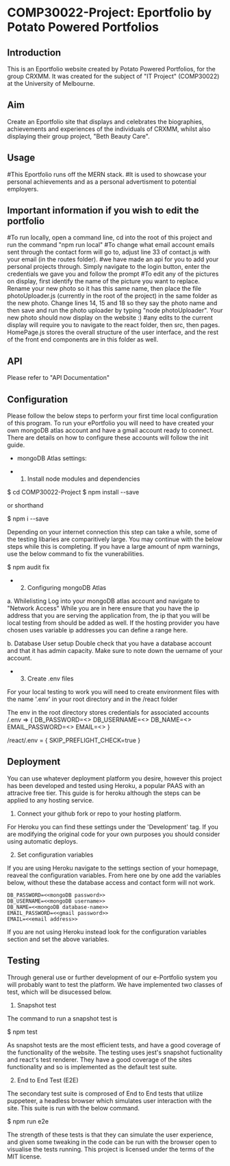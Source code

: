 # COMP30022-Project: Eportfolio by Potato Powered Portfolios

## Introduction
This is an Eportfolio website created by Potato Powered Portfolios, for the group CRXMM. It was created for
the subject of "IT Project" (COMP30022) at the University of Melbourne.

## Aim
Create an Eportfolio site that displays and celebrates the biographies, achievements and experiences of the
individuals of CRXMM, whilst also displaying their group project, "Beth Beauty Care".


## Usage
#This Eportfolio runs off the MERN stack.
#It is used to showcase your personal achievements and as a personal advertisment to potential employers. 



## Important information if you wish to edit the portfolio
#To run locally, open a command line, cd into the root of this project and run the command "npm run local" 
#To change what email account emails sent through the contact form will go to, adjust line 33 of contact.js 
with your email (in the routes folder). 
#we have made an api for you to add your personal projects through. Simply navigate to the login button, enter
the credentials we gave you and follow the prompt
#To edit any of the pictures on display, first identify the name of the picture you want to replace. Rename your 
new photo so it has this same name, then place the file photoUploader.js (currently in the root of the project) 
in the same folder as the new photo. Change lines 14, 15 and 18 so they say the photo name and then save and run 
the photo uploader by typing "node photoUploader". Your new photo should now display on the website :)
#any edits to the current display will require you to navigate to the react folder, then src, then pages. 
HomePage.js stores the overall structure of the user interface, and the rest of the front end components are in 
this folder as well.



## API
Please refer to "API Documentation"



## Configuration

Please follow the below steps to perform your first time local configuration of this program. To run your ePortfolio you will
need to have created your own mongoDB atlas account and have a gmail account ready to connect. There are details on how to configure 
these accounts will follow the init guide. 

- mongoDB Atlas settings:

- 1. Install node modules and dependencies

$ cd COMP30022-Project
$ npm install --save

or shorthand

$ npm i --save

Depending on your internet connection this step can take a while, some of the testing libaries are comparitively large. You may continue with the below steps while this is completing. 
If you have a large amount of npm warnings, use the below command to fix the vunerabilities.

$ npm audit fix


- 2. Configuring mongoDB Atlas

a. Whilelisting
Log into your mongoDB atlas account and navigate to "Network Access"
While you are in here ensure that you have the ip address that you are serving the application from, the ip that you will be local testing from 
should be added as well. If the hosting provider you have chosen uses variable ip addresses you can define a range here. 

b. Database User setup
Double check that you have a database account and that it has admin capacity. Make sure to note down the uername of your account.

- 3. Create .env files

For your local testing to work you will need to create environment files with the name '.env' in your root directory and 
in the /react folder


The env in the root directory stores credentials for associated accounts
/.env => {
    DB_PASSWORD=<<mongoDB password>>
    DB_USERNAME=<<mongoDB username>>
    DB_NAME=<<mongoDB database-name>>
    EMAIL_PASSWORD=<<gmail password>>
    EMAIL=<<email address>>
}    

/react/.env = {
    SKIP_PREFLIGHT_CHECK=true
}

## Deployment 

You can use whatever deployment platform you desire, however this project has been developed and tested using Heroku, a popular PAAS with an
attracive free tier. This guide is for heroku although the steps can be applied to any hosting service.

1. Connect your github fork or repo to your hosting platform. 

For Heroku you can find these settings under the 'Development' tag. If you are modifying the original code for your own purposes you should consider using automatic deploys.

2. Set configuration variables

If you are using Heroku navigate to the settings section of your homepage, reaveal the configuration variables. From here one by one add the variables below, without these the database access and contact form will not work. 

    DB_PASSWORD=<<mongoDB password>>
    DB_USERNAME=<<mongoDB username>>
    DB_NAME=<<mongoDB database-name>>
    EMAIL_PASSWORD=<<gmail password>>
    EMAIL=<<email address>>

If you are not using Heroku instead look for the configuration variables section and set the above variables. 

## Testing

Through general use or further development of our e-Portfolio system you will probably want to test the platform. We have implemented two classes of test, which will be disucessed below.

1. Snapshot test

The command to run a snapshot test is

$ npm test

As snapshot tests are the most efficient tests, and have a good coverage of the functionality of the website. The testing uses jest's snapshot fuctionality and react's test renderer. They have a good coverage of the sites functionality and so is implemented as the default test suite.  

2. End to End Test (E2E)

The secondary test suite is comprosed of End to End tests that utilize puppeteer, a headless browser which simulates user interaction with the site. This suite is run with the below command. 

$ npm run e2e

The strength of these tests is that they can simulate the user experience, and given some tweaking in the code can be run with the browser open to visualise the tests running. 
This project is licensed under the terms of the MIT license.
